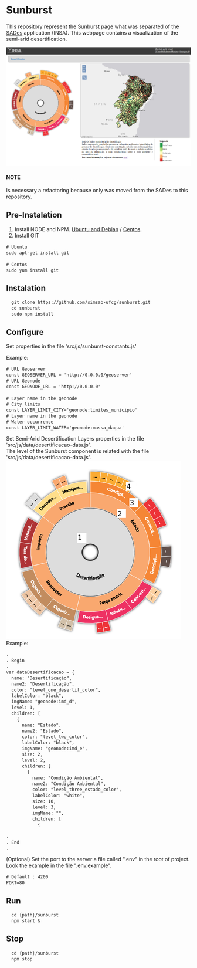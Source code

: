 # Sunburst
This repository represent the Sunburst page what was separated of the [SADes](https://github.com/simsab-ufcg/geonode) application (INSA). This webpage contains a visualization of the semi-arid desertification.

![sunbust_main_page](docs/images/sunbust_main_page.png)

#### NOTE 
Is necessary a refactoring because only was moved from the SADes to this repository.

## Pre-Instalation
1. Install NODE and NPM. [Ubuntu and Debian](https://tecadmin.net/install-latest-nodejs-npm-on-ubuntu/) / [Centos](https://github.com/nodesource/distributions).
2. Install GIT
```
# Ubuntu
sudo apt-get install git

# Centos
sudo yum install git
```

## Instalation 
```
  git clone https://github.com/simsab-ufcg/sunburst.git
  cd sunburst
  sudo npm install
```

## Configure
Set properties in the file 'src/js/sunburst-constants.js'

Example: 
```
# URL Geoserver
const GEOSERVER_URL = 'http://0.0.0.0/geoserver'
# URL Geonode
const GEONODE_URL = 'http://0.0.0.0'

# Layer name in the geonode
# City limits
const LAYER_LIMIT_CITY='geonode:limites_municipio'
# Layer name in the geonode
# Water occurrence
const LAYER_LIMIT_WATER='geonode:massa_daqua'
```
Set Semi-Arid Desertification Layers properties in the file 'src/js/data/desertificacao-data.js'. <br/>
The level of the Sunburst component is related with the file 'src/js/data/desertificacao-data.js'. 
![level_sun](docs/images/level_sun.png)
Example: 
```
.
. Begin
.
var dataDesertificacao = {
  name: "Desertificação",
  name2: "Desertificação",
  color: "level_one_desertif_color",
  labelColor: "black", 
  imgName: "geonode:imd_d",
  level: 1,
  children: [
    {
      name: "Estado",
      name2: "Estado",
      color: "level_two_color",
      labelColor: "black",           
      imgName: "geonode:imd_e",
      size: 2,
      level: 2,
      children: [
        {
          name: "Condição Ambiental",
          name2: "Condição Ambiental",
          color: "level_three_estado_color",
          labelColor: "white",                  
          size: 10,
          level: 3,
          imgName: "",
          children: [
            {   

.
. End
.               

```

(Optional) Set the port to the server a file called ".env" in the root of project. Look the example in the file ".env.example".
```
# Default : 4200
PORT=80
```

## Run
```
  cd {path}/sunburst
  npm start &
```

## Stop
```
  cd {path}/sunburst
  npm stop
```
